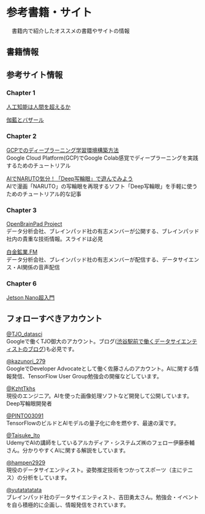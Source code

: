 # 参考書籍・サイト

　書籍内で紹介したオススメの書籍やサイトの情報

## 書籍情報


## 参考サイト情報

### Chapter 1
[人工知能は人間を超えるか](https://amzn.to/2IhvPEj)

[伽藍とバザール](https://cruel.org/freeware/cathedral.html)


### Chapter 2

[GCPでのディープラーニング学習環境構築方法](https://qiita.com/karaage0703/items/77d6d75db9105a5e8983)  
Google Cloud Platform(GCP)でGoogle Colab感覚でディープラーニングを実践するためのチュートリアル

[AIでNARUTO気分！「Deep写輪眼」で遊んでみよう](https://karaage.hatenadiary.jp/entry/2020/10/16/073000)  
AIで漫画「NARUTO」の写輪眼を再現するソフト「Deep写輪眼」を手軽に使うためのチュートリアル的な記事

### Chapter 3

[OpenBrainPad Project](https://brainpad.github.io/OpenBrainPad/)  
データ分析会社、ブレインパッド社の有志メンバーが公開する、ブレインパッド社内の貴重な技術情報。スライドは必見

[白金鉱業.FM](https://shirokane-kougyou.fm/)  
データ分析会社、ブレインパッド社の有志メンバーが配信する、データサイエンス・AI関係の音声配信


### Chapter 6
[Jetson Nano超入門](https://amzn.to/3eGIEUJ)


## フォローすべきアカウント

[@TJO_datasci](https://twitter.com/TJO_datasci)  
Googleで働くTJO御大のアカウント。ブログ([渋谷駅前で働くデータサイエンティストのブログ](https://tjo.hatenablog.com/))も必見です。

[@kazunori_279](https://twitter.com/kazunori_279)  
GoogleでDeveloper Advocateとして働く佐藤さんのアカウント。AIに関する情報発信、TensorFlow User Group勉強会の開催などしています。

[@KzhtTkhs](https://twitter.com/KzhtTkhs)  
現役のエンジニア。AIを使った画像処理ソフトなど開発して公開しています。Deep写輪眼開発者

[@PINTO03091](https://twitter.com/PINTO03091/)  
TensorFlowのビルドとAIモデルの量子化に命を燃やす、最速の漢です。

[@Taisuke_Ito](https://twitter.com/Taisuke_Ito)  
UdemyでAIの講師をしているアルカディア・システムズ㈱のフェロー伊藤泰輔さん。分かりやすくAIに関する解説をしています。

[@hampen2929](https://twitter.com/hampen2929/)  
現役のデータサイエンティスト。姿勢推定技術をつかってスポーツ（主にテニス）の分析をしています。

[@yutatatatata](https://twitter.com/yutatatatata)  
ブレインパッド社のデータサイエンティスト、吉田勇太さん。勉強会・イベントを自ら積極的に企画し、情報発信をされています。
